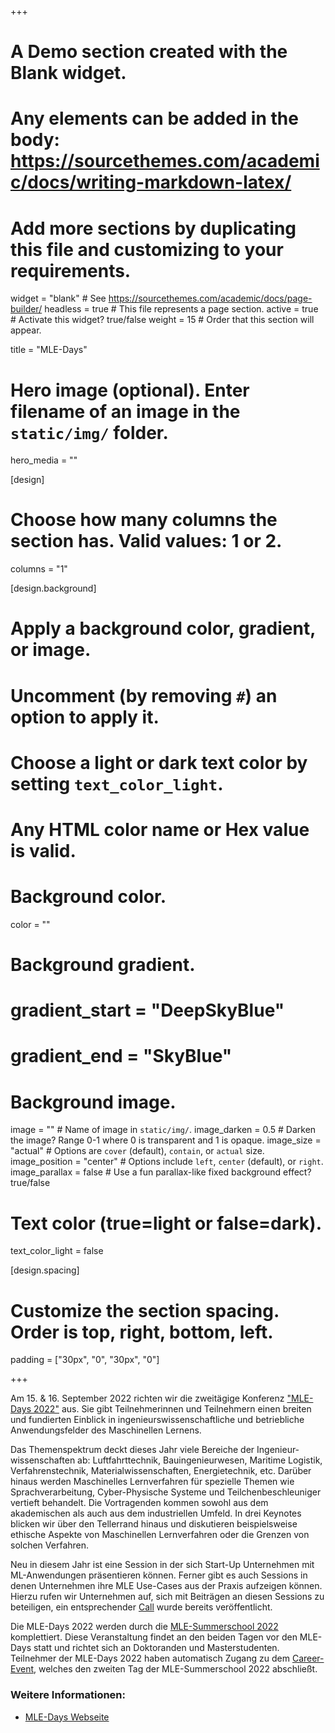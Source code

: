 +++
# A Demo section created with the Blank widget.
# Any elements can be added in the body: https://sourcethemes.com/academic/docs/writing-markdown-latex/
# Add more sections by duplicating this file and customizing to your requirements.

widget = "blank"  # See https://sourcethemes.com/academic/docs/page-builder/
headless = true  # This file represents a page section.
active = true  # Activate this widget? true/false
weight = 15  # Order that this section will appear.

title = "MLE-Days"

# Hero image (optional). Enter filename of an image in the `static/img/` folder.
hero_media = ""

[design]
  # Choose how many columns the section has. Valid values: 1 or 2.
  columns = "1"

  
[design.background]
  # Apply a background color, gradient, or image.
  #   Uncomment (by removing `#`) an option to apply it.
  #   Choose a light or dark text color by setting `text_color_light`.
  #   Any HTML color name or Hex value is valid.

  # Background color.
  color = ""
  
  # Background gradient.
  # gradient_start = "DeepSkyBlue"
  # gradient_end = "SkyBlue"
  
  # Background image.
  image = ""  # Name of image in `static/img/`.
  image_darken = 0.5  # Darken the image? Range 0-1 where 0 is transparent and 1 is opaque.
  image_size = "actual"  #  Options are `cover` (default), `contain`, or `actual` size.
  image_position = "center"  # Options include `left`, `center` (default), or `right`.
  image_parallax = false  # Use a fun parallax-like fixed background effect? true/false

  # Text color (true=light or false=dark).
  text_color_light = false

[design.spacing]
  # Customize the section spacing. Order is top, right, bottom, left.
  padding = ["30px", "0", "30px", "0"]



+++

Am 15. & 16. September 2022 richten wir die zweitägige Konferenz ["MLE-Days 2022"](https://mle-days.hamburg/) aus. Sie gibt Teilnehmerinnen und Teilnehmern einen breiten und fundierten Einblick in ingenieurswissenschaftliche und betriebliche Anwendungsfelder des Maschinellen Lernens.

Das Themenspektrum deckt dieses Jahr viele Bereiche der Ingenieur­wissenschaften ab: Luft­fahrt­technik, Bau­ingenieurwesen, Maritime Logistik, Verfahrens­technik, Material­wissenschaften, Energie­technik, etc. Darüber hinaus werden Maschinelles Lern­verfahren für spezielle Themen wie Sprach­verarbeitung, Cyber-Physische Systeme und Teilchen­beschleuniger vertieft behandelt. Die Vortragenden kommen sowohl aus dem akademischen als auch aus dem industriellen Umfeld. In drei Keynotes blicken wir über den Tellerrand hinaus und diskutieren beispielsweise ethische Aspekte von Maschinellen Lern­verfahren oder die Grenzen von solchen Verfahren.

Neu in diesem Jahr ist eine Session in der sich Start-Up Unternehmen mit ML-Anwendungen präsentieren können. Ferner gibt es auch Sessions in denen Unternehmen ihre MLE Use-Cases aus der Praxis aufzeigen können. Hierzu rufen wir Unternehmen auf, sich mit Beiträgen an diesen Sessions zu beteiligen, ein entsprechender [Call](https://mle-days.hamburg/cfp.html) wurde bereits veröffentlicht.

Die MLE-Days 2022 werden durch die [MLE-Summerschool 2022](https://mle-school.hamburg/) komplettiert. Diese Veranstaltung findet an den beiden Tagen vor den MLE-Days statt und richtet sich an Doktoranden und Masterstudenten. Teilnehmer der MLE-Days 2022 haben automatisch Zugang zu dem [Career-Event](https://mle-school.hamburg/career.html), welches den zweiten Tag der MLE-Summerschool 2022 abschließt.

### Weitere Informationen:
 * [MLE-Days Webseite](https://mle-days.hamburg/)
